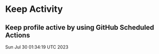 # Keep Activity 
Keep profile active by using GitHub Scheduled Actions
--- 
Sun Jul 30 01:34:19 UTC 2023